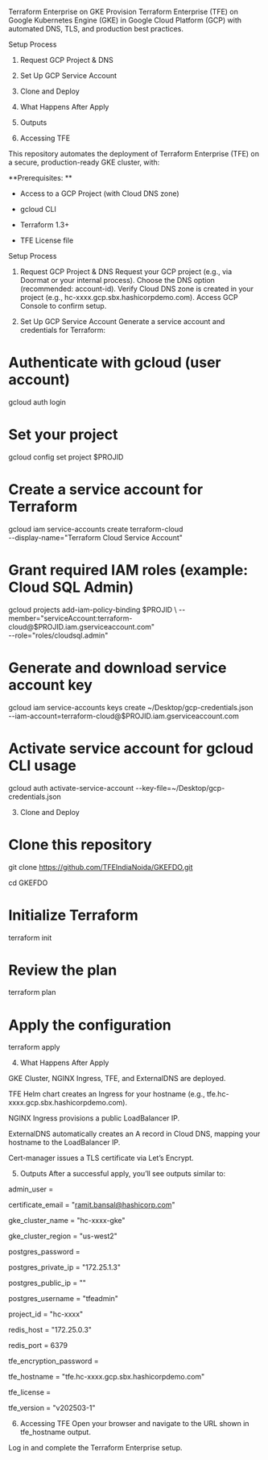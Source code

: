 Terraform Enterprise on GKE
Provision Terraform Enterprise (TFE) on Google Kubernetes Engine (GKE) in Google Cloud Platform (GCP) with automated DNS, TLS, and production best practices.

Setup Process

1. Request GCP Project & DNS

2. Set Up GCP Service Account

3. Clone and Deploy

4. What Happens After Apply

5. Outputs

6. Accessing TFE

This repository automates the deployment of Terraform Enterprise (TFE) on a secure, production-ready GKE cluster, with:

**Prerequisites:
**
- Access to a GCP Project (with Cloud DNS zone)

- gcloud CLI

- Terraform 1.3+

- TFE License file

Setup Process

1. Request GCP Project & DNS
Request your GCP project (e.g., via Doormat or your internal process).
Choose the DNS option (recommended: account-id).
Verify Cloud DNS zone is created in your project (e.g., hc-xxxx.gcp.sbx.hashicorpdemo.com).
Access GCP Console to confirm setup.

2. Set Up GCP Service Account
Generate a service account and credentials for Terraform:

# Authenticate with gcloud (user account)
gcloud auth login

# Set your project
gcloud config set project $PROJID

# Create a service account for Terraform
gcloud iam service-accounts create terraform-cloud \
  --display-name="Terraform Cloud Service Account"

# Grant required IAM roles (example: Cloud SQL Admin)
gcloud projects add-iam-policy-binding $PROJID \
  --member="serviceAccount:terraform-cloud@$PROJID.iam.gserviceaccount.com" \
  --role="roles/cloudsql.admin"

# Generate and download service account key
gcloud iam service-accounts keys create ~/Desktop/gcp-credentials.json \
  --iam-account=terraform-cloud@$PROJID.iam.gserviceaccount.com

# Activate service account for gcloud CLI usage
gcloud auth activate-service-account --key-file=~/Desktop/gcp-credentials.json

3. Clone and Deploy
# Clone this repository
git clone https://github.com/TFEIndiaNoida/GKEFDO.git

cd GKEFDO

# Initialize Terraform
terraform init

# Review the plan
terraform plan

# Apply the configuration
terraform apply

4. What Happens After Apply

GKE Cluster, NGINX Ingress, TFE, and ExternalDNS are deployed.

TFE Helm chart creates an Ingress for your hostname (e.g., tfe.hc-xxxx.gcp.sbx.hashicorpdemo.com).

NGINX Ingress provisions a public LoadBalancer IP.

ExternalDNS automatically creates an A record in Cloud DNS, mapping your hostname to the LoadBalancer IP.

Cert-manager issues a TLS certificate via Let’s Encrypt.

5. Outputs
After a successful apply, you’ll see outputs similar to:


admin_user                = <sensitive>

certificate_email         = "ramit.bansal@hashicorp.com"

gke_cluster_name          = "hc-xxxx-gke"

gke_cluster_region        = "us-west2"

postgres_password         = <sensitive>

postgres_private_ip       = "172.25.1.3"

postgres_public_ip        = ""

postgres_username         = "tfeadmin"

project_id                = "hc-xxxx"

redis_host                = "172.25.0.3"

redis_port                = 6379

tfe_encryption_password   = <sensitive>

tfe_hostname              = "tfe.hc-xxxx.gcp.sbx.hashicorpdemo.com"

tfe_license               = <sensitive>

tfe_version               = "v202503-1"

6. Accessing TFE
Open your browser and navigate to the URL shown in tfe_hostname output.

Log in and complete the Terraform Enterprise setup.
